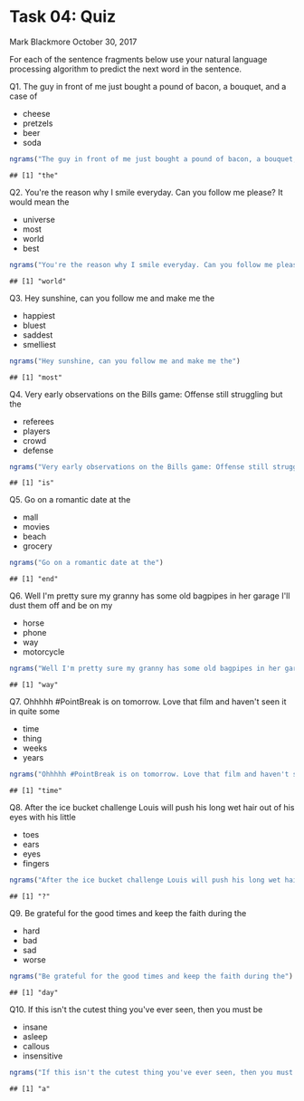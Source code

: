 Task 04: Quiz
================
Mark Blackmore
October 30, 2017

For each of the sentence fragments below use your natural language processing algorithm to predict the next word in the sentence.

Q1. The guy in front of me just bought a pound of bacon, a bouquet, and a case of

-   cheese
-   pretzels
-   beer
-   soda

``` r
ngrams("The guy in front of me just bought a pound of bacon, a bouquet, and a case of")  
```

    ## [1] "the"

Q2. You're the reason why I smile everyday. Can you follow me please? It would mean the

-   universe
-   most
-   world
-   best

``` r
ngrams("You're the reason why I smile everyday. Can you follow me please? It would mean the")  
```

    ## [1] "world"

Q3. Hey sunshine, can you follow me and make me the

-   happiest
-   bluest
-   saddest
-   smelliest

``` r
ngrams("Hey sunshine, can you follow me and make me the")  
```

    ## [1] "most"

Q4. Very early observations on the Bills game: Offense still struggling but the

-   referees
-   players
-   crowd
-   defense

``` r
ngrams("Very early observations on the Bills game: Offense still struggling but the") 
```

    ## [1] "is"

Q5. Go on a romantic date at the

-   mall
-   movies
-   beach
-   grocery

``` r
ngrams("Go on a romantic date at the") 
```

    ## [1] "end"

Q6. Well I'm pretty sure my granny has some old bagpipes in her garage I'll dust them off and be on my

-   horse
-   phone
-   way
-   motorcycle

``` r
ngrams("Well I'm pretty sure my granny has some old bagpipes in her garage I'll dust them off and be on my") 
```

    ## [1] "way"

Q7. Ohhhhh \#PointBreak is on tomorrow. Love that film and haven't seen it in quite some

-   time
-   thing
-   weeks
-   years

``` r
ngrams("Ohhhhh #PointBreak is on tomorrow. Love that film and haven't seen it in quite some") 
```

    ## [1] "time"

Q8. After the ice bucket challenge Louis will push his long wet hair out of his eyes with his little

-   toes
-   ears
-   eyes
-   fingers

``` r
ngrams("After the ice bucket challenge Louis will push his long wet hair out of his eyes with his little") 
```

    ## [1] "?"

Q9. Be grateful for the good times and keep the faith during the

-   hard
-   bad
-   sad
-   worse

``` r
ngrams("Be grateful for the good times and keep the faith during the") 
```

    ## [1] "day"

Q10. If this isn't the cutest thing you've ever seen, then you must be

-   insane
-   asleep
-   callous
-   insensitive

``` r
ngrams("If this isn't the cutest thing you've ever seen, then you must be") 
```

    ## [1] "a"
